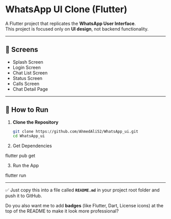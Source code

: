 # WhatsApp UI Clone (Flutter)

A Flutter project that replicates the **WhatsApp User Interface**.  
This project is focused only on **UI design**, not backend functionality.

---

## 📱 Screens
- Splash Screen  
- Login Screen  
- Chat List Screen  
- Status Screen  
- Calls Screen  
- Chat Detail Page  

---

## 🚀 How to Run

1. **Clone the Repository**
   ```bash
   git clone https://github.com/AhmedAli52/WhatsApp_ui.git
   cd WhatsApp_ui
2. Get Dependencies

flutter pub get


3. Run the App

flutter run

---

✅ Just copy this into a file called **`README.md`** in your project root folder and push it to GitHub.  

Do you also want me to add **badges** (like Flutter, Dart, License icons) at the top of the README to make it look more professional?

